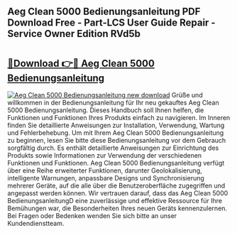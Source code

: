 ## Aeg Clean 5000 Bedienungsanleitung PDF Download Free - Part-LCS User Guide Repair - Service Owner Edition RVd5b

# <h2><a href="http://df46og.blite.top/?on=Aeg+Clean+5000+Bedienungsanleitung">🔗Download 👉🔴 Aeg Clean 5000 Bedienungsanleitung</a></h2>

[![Aeg Clean 5000 Bedienungsanleitung new download](https://i.imgur.com/lujVjoI.png)](http://df46og.blite.top/?on=Aeg+Clean+5000+Bedienungsanleitung)
Grüße und willkommen in der Bedienungsanleitung für Ihr neu gekauftes Aeg Clean 5000 Bedienungsanleitung. Dieses Handbuch soll Ihnen helfen, die Funktionen und Funktionen Ihres Produkts einfach zu navigieren. Im Inneren finden Sie detaillierte Anweisungen zur Installation, Verwendung, Wartung und Fehlerbehebung. Um mit Ihrem Aeg Clean 5000 Bedienungsanleitung zu beginnen, lesen Sie bitte diese Bedienungsanleitung vor dem Gebrauch sorgfältig durch. Es enthält detaillierte Anweisungen zur Einrichtung des Produkts sowie Informationen zur Verwendung der verschiedenen Funktionen und Funktionen. Aeg Clean 5000 Bedienungsanleitung verfügt über eine Reihe erweiterter Funktionen, darunter Geolokalisierung, intelligente Warnungen, anpassbare Designs und Synchronisierung mehrerer Geräte, auf die alle über die Benutzeroberfläche zugegriffen und angepasst werden können. Wir vertrauen darauf, dass das Aeg Clean 5000 BedienungsanleitungD eine zuverlässige und effektive Ressource für Ihre Bemühungen war, die Besonderheiten Ihres neuen Geräts kennenzulernen. Bei Fragen oder Bedenken wenden Sie sich bitte an unser Kundendienstteam.
